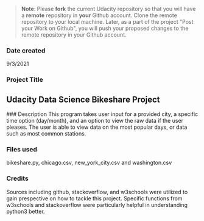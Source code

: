 >**Note**: Please **fork** the current Udacity repository so that you will have a **remote** repository in **your** Github account. Clone the remote repository to your local machine. Later, as a part of the project "Post your Work on Github", you will push your proposed changes to the remote repository in your Github account.

### Date created
9/3/2021
### Project Title
<h2>Udacity Data Science Bikeshare Project</h2>
### Description
This program takes user input for a provided city, a specific time option (day/month), and an option to view the raw data if the user pleases. The user is able to view data on the most popular days, or data such as most common stations.  

### Files used
bikeshare.py, chicago.csv, new_york_city.csv and washington.csv
### Credits
Sources including github, stackoverflow, and w3schools were utilized to gain prespective on how to tackle this project. Specific functions from w3schools and stackoverflow were particularly helpful in understanding python3 better.

